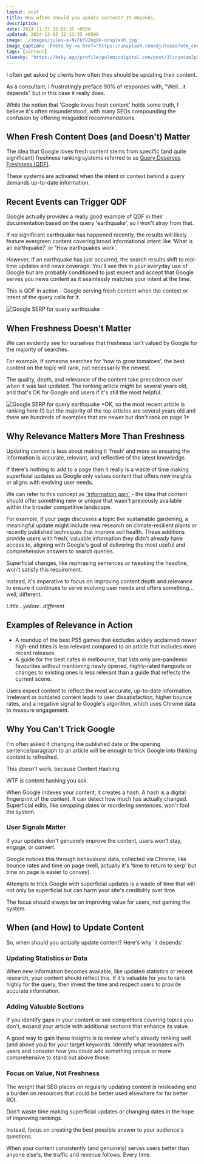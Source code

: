 ```yaml
---
layout: post
title: How often should you update content? It depends.
description: 
date: 2024-11-27 15:01:35 +0500
updated: 2024-12-03 12:11:35 +0500
image: '/images/jules-a-NvFkYV2ngOk-unsplash.jpg'
image_caption: 'Photo by <a href="https://unsplash.com/@julesea?utm_content=creditCopyText&utm_medium=referral&utm_source=unsplash">jules a.</a> on <a href="https://unsplash.com/photos/grayscale-photography-of-brother-typewriter-NvFkYV2ngOk?utm_content=creditCopyText&utm_medium=referral&utm_source=unsplash">Unsplash</a>'
tags: [content]
bluesky: 'https://bsky.app/profile/polemicdigital.com/post/3lccyoiqm2p2c'
---
```


I often get asked by clients how often they should be updating their content.

As a consultant, I frustratingly preface 90% of responses with, "Well...it depends" but in this case it really does.

While the notion that 'Google loves fresh content' holds some truth, I believe it's often misunderstood, with many SEOs compounding the confusion by offering misguided recommendations.

<h2>When Fresh Content Does (and Doesn't) Matter</h2>

The idea that Google loves fresh content stems from specific (and quite significant) freshness ranking systems referred to as <a href="https://developers.google.com/search/docs/appearance/ranking-systems-guide" target="_blank">Query Deserves Freshness (QDF)</a>. 

These systems are activated when the intent or context behind a query demands up-to-date information.

<h2>Recent Events can Trigger QDF</h2>

Google actually provides a really good example of QDF in their documentation based on the query 'earthquake', so I won't stray from that. 

If no significant earthquake has happened recently, the results will likely feature evergreen content covering broad informational intent like 'What is an earthquake?' or 'How earthquakes work'.

However, if an earthquake has just occurred, the search results shift to real-time updates and news coverage. You'll see this in your everyday use of Google but are probably conditioned to just expect and accept that Google serves you news content as it seamlessly matches your intent at the time.

This is QDF in action - Google serving fresh content when the context or intent of the query calls for it.

<img src="/images/earthquake.png" loading="lazy" alt="Google SERP for query earthquake">

<h2>When Freshness Doesn't Matter</h2>

We can evidently see for ourselves that freshness isn't valued by Google for the majority of searches. 

For example, if someone searches for 'how to grow tomatoes', the best content on the topic will rank, not necessarily the newest. 

The quality, depth, and relevance of the content take precedence over when it was last updated. The ranking article might be several years old, and that's OK for Google and users if it's still the most helpful.

<img src="/images/growing-tomatoes.png" loading="lazy" alt="Google SERP for query earthquake">
*OK, so the most recent article is ranking here (!) but the majority of the top articles are several years old and there are hundreds of examples that are newer but don't rank on page 1*

<h2>Why Relevance Matters More Than Freshness</h2>

Updating content is less about making it 'fresh' and more so ensuring the information is accurate, relevant, and reflective of the latest knowledge. 

If there's nothing to add to a page then it really is a waste of time making superficial updates as Google only values content that offers new insights or aligns with evolving user needs.

We can refer to this concept as <a href="https://www.clearscope.io/blog/information-gain-seo" target="_blank">'information gain'</a> - the idea that content should offer something new or unique that wasn't previously available within the broader competitive landscape.

For example, if your page discusses a topic like sustainable gardening, a meaningful update might include new research on climate-resilient plants or recently published techniques that improve soil health. These additions provide users with fresh, valuable information they didn't already have access to, aligning with Google's goal of delivering the most useful and comprehensive answers to search queries.

Superficial changes, like rephrasing sentences or tweaking the headline, won't satisfy this requirement. 

Instead, it's imperative to focus on improving content depth and relevance to ensure it continues to serve evolving user needs and offers something…well, different.

<lite-youtube videoid="yJYyEuP9LOU"></lite-youtube>

*Little...yellow...different*

<h2>Examples of Relevance in Action</h2>

<ul>
<li>A roundup of the best PS5 games that excludes widely acclaimed newer high-end titles is less relevant compared to an article that includes more recent releases.</li>
<li>A guide for the best cafes in melbourne, that lists only pre-pandemic favourites without mentioning newly opened, highly-rated hangouts or changes to existing ones is less relevant than a guide that reflects the current scene.</li>
</ul>

Users expect content to reflect the most accurate, up-to-date information. Irrelevant or outdated content leads to user dissatisfaction, higher bounce rates, and a negative signal to Google's algorithm, which uses Chrome data to measure engagement.

<h2>Why You Can't Trick Google</h2>

I'm often asked if changing the published date or the opening sentence/paragraph to an article will be enough to trick Google into thinking content is refreshed.

This doesn't work, because Content Hashing.

WTF is content hashing you ask.

When Google indexes your content, it creates a hash. A hash is a digital fingerprint of the content. It can detect how much has actually changed. Superficial edits, like swapping dates or reordering sentences, won't fool the system.

<h3>User Signals Matter</h3>

If your updates don't genuinely improve the content, users won't stay, engage, or convert. 

Google notices this through behavioural data, collected via Chrome, like bounce rates and time on page (well, actually it's 'time to return to serp' but time on page is easier to convey).

Attempts to trick Google with superficial updates is a waste of time that will not only be superficial but can harm your site's credibility over time. 

The focus should always be on improving value for users, not gaming the system.

<h2>When (and How) to Update Content</h2>

So, when should you actually update content? Here's why 'it depends'.

<h3>Updating Statistics or Data</h3>

When new information becomes available, like updated statistics or recent research, your content should reflect this. If it's valuable for you to rank highly for the query, then invest the time and respect users to provide accurate information.

<h3>Adding Valuable Sections</h3>

If you identify gaps in your content or see competitors covering topics you don't, expand your article with additional sections that enhance its value.

A good way to gain these insights is to review what's already ranking well (and above you) for your target keywords. Identify what resonates with users and consider how you could add something unique or more comprehensive to stand out above those.

<h3>Focus on Value, Not Freshness</h3>

The weight that SEO places on regularly updating content is misleading and a burden on resources that could be better used elsewhere for far better ROI.

Don't waste time making superficial updates or changing dates in the hope of improving rankings. 

Instead, focus on creating the best possible answer to your audience's questions. 

When your content consistently (and genuinely) serves users better than anyone else's, the traffic and revenue follows. Every time.


<lite-youtube videoid="IKiSPUc2Jck" params="start=53"></lite-youtube>